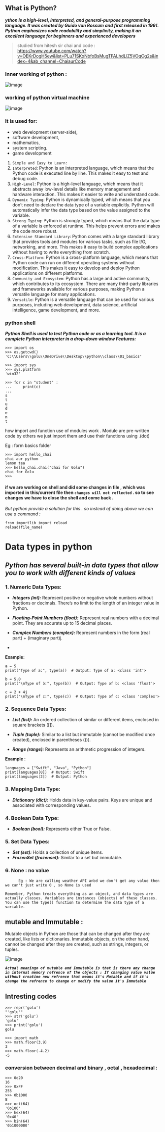 ## What is Python?

__*ython is a high-level, interpreted, and general-purpose programming language. It was created by Guido van Rossum and first released in 1991. Python emphasizes code readability and simplicity, making it an excellent language for beginners and experienced developers*__

>  studied from hitesh sir chai and code :
> <https://www.youtube.com/watch?v=OEKrDogH5ew&list=PLu71SKxNbfoBsMugTFALhdLlZ5VOqCg2s&index=4&ab_channel=ChaiaurCode>
### Inner working of python : 
![image](imaegs/python.png)

### working of python virtual machine 
![image](imaegs/pvm.png)
### It is used for:
 - web development (server-side),
 - software development,
 - mathematics,
 - system scripting.
 - game development
  

 1. `Simple and Easy to Learn:` 
 2. `Interpreted`: Python is an interpreted language, which means that the Python code is executed line by line. This makes it easy to test and debug code.
 3. `High-Level`: Python is a high-level language, which means that it abstracts away low-level details like memory management and hardware interaction. This makes it easier to write and understand code.
 4. `Dynamic Typing`: Python is dynamically typed, which means that you don’t need to declare the data type of a variable explicitly. Python will automatically infer the data type based on the value assigned to the variable.
 4. `Strong Typing`: Python is strongly typed, which means that the data type of a variable is enforced at runtime. This helps prevent errors and makes the code more robust.
 6. `Extensive Standard Library`: Python comes with a large standard library that provides tools and modules for various tasks, such as file I/O, networking, and more. This makes it easy to build complex applications without having to write everything from scratch.
 7. `Cross-Platform`: Python is a cross-platform language, which means that Python code can run on different operating systems without modification. This makes it easy to develop and deploy Python applications on different platforms.
 8. `Community and Ecosystem`: Python has a large and active community, which contributes to its ecosystem. There are many third-party libraries and frameworks available for various purposes, making Python a versatile language for many applications.
 9. `Versatile`: Python is a versatile language that can be used for various purposes, including web development, data science, artificial intelligence, game development, and more.

### python shell

__*Python Shell is used to test Python code or as a learning tool. It is a complete Python interpreter in a drop-down window Features:*__


```
>>> import os
>>> os.getcwd()
'C:\\Users\\golu\\OneDrive\\Desktop\\python\\class\\01_basics'

>>> import sys
>>> sys.platform
'win32'

>>> for c in "student" :
...     print(c)
...
s
t
u
d
e
n
t
```
how import and function use of modules work . Module are pre-written code by others we just import them and use their functions using .(dot) 

Eg :  form basics folder 
```
>>> import hello_chai
chai aur python
lemon tea
>>> hello_chai.chai("chai for Golu")
chai for Golu
>>>
```
#### if we are working on shell and did some changes in file , which was imported in this/current file then `changes will not reflected` . so to see changes we have to close the shell and come back .
*But python provide a solution for this . so instead of doing above we can use a command  :* 

```
from importlib import reload
reload(file_name)
```


# Data types in python 

## *Python has several built-in data types that allow you to work with different kinds of values*
 ### 1. Numeric Data Types:

 - __*Integers (int):*__ Represent positive or negative whole numbers without fractions or decimals. There’s no limit to the length of an integer value in Python.
  
 - __*Floating-Point Numbers (float):*__ Represent real numbers with a decimal point. They are accurate up to 15 decimal places.

 - __*Complex Numbers (complex):*__ Represent numbers in the form (real part) + (imaginary part)j.
 - 
**Example:**

```
a = 5
print("Type of a:", type(a))  # Output: Type of a: <class 'int'>

b = 5.0
print("\nType of b:", type(b))  # Output: Type of b: <class 'float'>

c = 2 + 4j
print("\nType of c:", type(c))  # Output: Type of c: <class 'complex'>

```
### 2. Sequence Data Types:
   
 - __*List (list):*__  An ordered collection of similar or different items, enclosed in square brackets ([]).
  
 - __*Tuple (tuple):*__ Similar to a list but immutable (cannot be modified once created), enclosed in parentheses (()).
  
 - __*Range (range):*__ Represents an arithmetic progression of integers.
  
  **Example :**
  ```
  languages = ["Swift", "Java", "Python"]
print(languages[0])  # Output: Swift
print(languages[2])  # Output: Python

  ```

### 3. Mapping Data Type:
 - __*Dictionary (dict):*__ Holds data in key-value pairs. Keys are unique and associated with corresponding values.

### 4. Boolean Data Type:
 - __*Boolean (bool):*__ Represents either True or False.

### 5. Set Data Types:
 - __*Set (set):*__ Holds a collection of unique items.
 - __*FrozenSet (frozenset):*__ Similar to a set but immutable.
  ### 6. None : no value 
          Eg : We are calling weather API anbd we don't get any value then we can't just write 0 , so None is used 

`Remember, Python treats everything as an object, and data types are actually classes. Variables are instances (objects) of these classes. You can use the type() function to determine the data type of a variable.`

## mutable and Immutable  : 
Mutable objects in Python are those that can be changed after they are created, like lists or dictionaries. Immutable objects, on the other hand, cannot be changed after they are created, such as strings, integers, or tuples.

![image](imaegs/mutablerAndImmutable.png)


 __*`Actual meaningo of mutable and Immutable is that is there any change in internal memory refrence of the objects : If changing value value without creatine new refrence that means it's Mutable and if it's change the refrence to change or modify the value it's Immutable `*__


## Intresting codes
```
>>> repr('golu')
"'golu'"
>>> str('golu')
'golu'
>>> print('golu')
golu
```

```
>>> import math
>>> math.floor(3.9)
3
>>> math.floor(-4.2)
-5
```
### conversion between decimal and binary , octal , hexadecimal : 
```
>>> 0o20
16
>>> 0xFF
255
>>> 0b1000
8
>>> oct(64)
'0o100'
>>> hex(64)
'0x40'
>>> bin(64)
'0b1000000'
```
